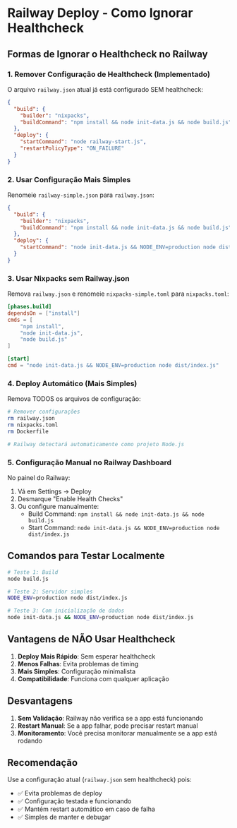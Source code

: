 # Railway Deploy - Como Ignorar Healthcheck

## Formas de Ignorar o Healthcheck no Railway

### 1. Remover Configuração de Healthcheck (Implementado)
O arquivo `railway.json` atual já está configurado SEM healthcheck:

```json
{
  "build": {
    "builder": "nixpacks",
    "buildCommand": "npm install && node init-data.js && node build.js"
  },
  "deploy": {
    "startCommand": "node railway-start.js",
    "restartPolicyType": "ON_FAILURE"
  }
}
```

### 2. Usar Configuração Mais Simples
Renomeie `railway-simple.json` para `railway.json`:

```json
{
  "build": {
    "builder": "nixpacks",
    "buildCommand": "npm install && node init-data.js && node build.js"
  },
  "deploy": {
    "startCommand": "node init-data.js && NODE_ENV=production node dist/index.js"
  }
}
```

### 3. Usar Nixpacks sem Railway.json
Remova `railway.json` e renomeie `nixpacks-simple.toml` para `nixpacks.toml`:

```toml
[phases.build]
dependsOn = ["install"]
cmds = [
    "npm install",
    "node init-data.js", 
    "node build.js"
]

[start]
cmd = "node init-data.js && NODE_ENV=production node dist/index.js"
```

### 4. Deploy Automático (Mais Simples)
Remova TODOS os arquivos de configuração:
```bash
# Remover configurações
rm railway.json
rm nixpacks.toml
rm Dockerfile

# Railway detectará automaticamente como projeto Node.js
```

### 5. Configuração Manual no Railway Dashboard
No painel do Railway:
1. Vá em Settings → Deploy
2. Desmarque "Enable Health Checks"
3. Ou configure manualmente:
   - Build Command: `npm install && node init-data.js && node build.js`
   - Start Command: `node init-data.js && NODE_ENV=production node dist/index.js`

## Comandos para Testar Localmente

```bash
# Teste 1: Build
node build.js

# Teste 2: Servidor simples
NODE_ENV=production node dist/index.js

# Teste 3: Com inicialização de dados
node init-data.js && NODE_ENV=production node dist/index.js
```

## Vantagens de NÃO Usar Healthcheck

1. **Deploy Mais Rápido**: Sem esperar healthcheck
2. **Menos Falhas**: Evita problemas de timing
3. **Mais Simples**: Configuração minimalista
4. **Compatibilidade**: Funciona com qualquer aplicação

## Desvantagens

1. **Sem Validação**: Railway não verifica se a app está funcionando
2. **Restart Manual**: Se a app falhar, pode precisar restart manual
3. **Monitoramento**: Você precisa monitorar manualmente se a app está rodando

## Recomendação

Use a configuração atual (`railway.json` sem healthcheck) pois:
- ✅ Evita problemas de deploy
- ✅ Configuração testada e funcionando
- ✅ Mantém restart automático em caso de falha
- ✅ Simples de manter e debugar